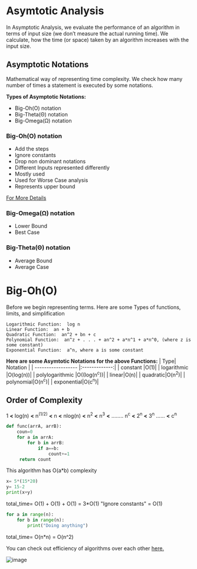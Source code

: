 # Asymtotic Analysis
In Asymptotic Analysis, we evaluate the performance of an algorithm in terms of input size (we don’t measure the actual running time). We calculate, how the time (or space) taken by an algorithm increases with the input size.

## Asymptotic Notations
Mathematical way of representing time complexity.
We check how many number of times a statement is executed by some notations.

**Types of Asymptotic Notations:**
* Big-Oh(O) notation
* Big-Theta(Θ) notation
* Big-Omega(Ω) notation
### Big-Oh(O) notation
* Add the  steps
* Ignore constants
* Drop non dominant notations
* Different Inputs represented differently
* Mostly used
* Used for Worse Case analysis
* Represents upper bound

[For More Details](http://web.mit.edu/16.070/www/lecture/big_o.pdf)
### Big-Omega(Ω) notation
* Lower Bound
* Best Case
### Big-Theta(Θ) notation
* Average Bound
* Average Case

# Big-Oh(O)
Before we begin representing terms. Here are some Types of functions, limits, and simplification
```
Logarithmic Function:  log n
Linear Function:  an + b
Quadratic Function:  an^2 + bn + c
Polynomial Function:  an^z + . . . + an^2 + a*n^1 + a*n^0, (where z is some constant)
Exponential Function:  a^n, where a is some constant
```
**Here are some Asymtotic Notations for the above Functions:**
| Type| Notation |
| ------------------ |:-------------:|
| constant |O(1)|
| logarithmic |O(log(n))|
| polylogarithmic |O((log(n<sup>c</sup>))|
| linear|O(n)|
| quadratic|O(n<sup>2</sup>)|
| polynomial|O(n<sup>c</sup>)|
| exponential|O(c<sup>n</sup>)|

## Order of Complexity
1 **<** log(n) **<** n<sup>(1/2)</sup> **<** n **<** nlog(n) **<** n<sup>2</sup> **<** n<sup>3</sup> **<** ........ n<sup>c</sup> **<** 2<sup>n</sup> **<** 3<sup>n</sup> ...... **<** c<sup>n</sup>
<sup></sup>


```python
def func(arrA, arrB):
    coun=0
    for a in arrA:
        for b in arrB:
            if a==b:
                count+=1
     return count
```
This algorithm has O(a*b) complexity

```python
x= 5*(15*20)
y= 15-2
print(x+y)
```
total_time= O(1) + O(1) + O(1) = 3*O(1) "Ignore constants" = O(1)

```python
for a in range(n):
    for b in range(n):
        print("Doing anything")
```
total_time= O(n*n) = O(n^2)


You can check out efficiency of algorithms over each other [here.](https://www.bigocheatsheet.com/) 

![image](https://cdn-media-1.freecodecamp.org/images/1*HwLR-DKk0lYNEMpkH475kg.png)





